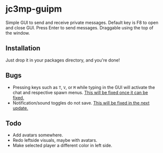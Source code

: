 # jc3mp-guipm
Simple GUI to send and receive private messages.  Default key is F8 to open and close GUI. Press Enter to send messages. Draggable using the top of the window.

## Installation
Just drop it in your packages directory, and you're done!

## Bugs
 - Pressing keys such as `T`, `V`, or `M` while typing in the GUI will activate the chat and respective spawn menus.  [This will be fixed once it can be fixed.](https://gitlab.nanos.io/jc3mp/bugs/issues/274)
 - Notification/sound toggles do not save. [This will be fixed in the next update.](https://gitlab.nanos.io/jc3mp/bugs/issues/61)
 
## Todo
 - Add avatars somewhere.
 - Redo leftside visuals, maybe with avatars.
 - Make selected player a different color in left side.
